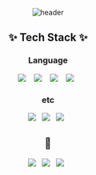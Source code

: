 <div align=center>

![header](https://capsule-render.vercel.app/api?type=cylinder&color=auto&height=300&section=header&text=S%20Y%20O%20N&fontSize=100&rotate=5)
  
  <h2>✨ Tech Stack ✨ </h2>
  <h3> Language </h2>
  <p>
    <img src="https://img.shields.io/badge/python%20-%2314354C.svg?&style=for-the-badge&logo=python&logoColor=white"/>&nbsp;&nbsp;&nbsp;
    <img src="https://img.shields.io/badge/swift%20-%23007ACC.svg?&style=for-the-badge&logo=swift&logoColor=white"/>&nbsp;&nbsp;&nbsp;
    <img src="https://img.shields.io/badge/java%20-%2343853D.svg?&style=for-the-badge&logo=java&logoColor=white"/>&nbsp;&nbsp;&nbsp;
    <img src="https://img.shields.io/badge/C++%20-%23FF9900.svg?&style=for-the-badge&logo=c%2B%2B&logoColor=white"/>&nbsp;&nbsp;
  </p>
  
  <h3> etc </h3>
  <p>
    <img src="https://img.shields.io/badge/TF-%23593d88.svg?&style=for-the-badge&logo=tensorflow&logoColor=white"/>&nbsp;&nbsp;
    <img src="https://img.shields.io/badge/mysql%20-%235162AB.svg?&style=for-the-badge&logo=mysql&logoColor=white"/>&nbsp;&nbsp;
    <img src="https://img.shields.io/badge/YOLO%20-%23115A90.svg?&style=for-the-badge&logo=yolo&logoColor=white"/>&nbsp;&nbsp;
  </p>
  
  <h2>🌱 </h2>
  <p>
    <img src="https://img.shields.io/badge/spring%20-%232C5263.svg?&style=flat-square&logo=spring&logoColor=white"/>&nbsp;&nbsp;
    <img src ="https://img.shields.io/badge/springboot%20-%23FF66A0.svg?&style=flat-square&logo=springboot&logoColor=white"/>&nbsp;&nbsp;
    <img src ="https://img.shields.io/badge/vue.js%20-%2388619A.svg?&style=flat-square&logo=vue.js&logoColor=white"/>&nbsp;&nbsp;
  </p>
  
</div>

<!--
**Syon0303/Syon0303** is a ✨ _special_ ✨ repository because its `README.md` (this file) appears on your GitHub profile.

Here are some ideas to get you started:

- 🔭 I’m currently working on ...
- 🌱 I’m currently learning ...
- 👯 I’m looking to collaborate on ...
- 🤔 I’m looking for help with ...
- 💬 Ask me about ...
- 📫 How to reach me: ...
- 😄 Pronouns: ...
- ⚡ Fun fact: ...
-->

